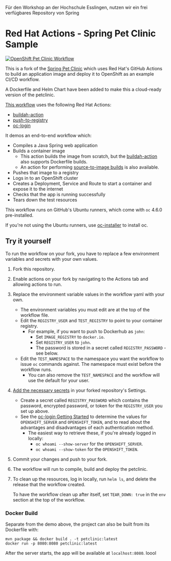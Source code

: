 Für den Workshop an der Hochschule Esslingen, nutzen wir ein frei verfügbares Repository von Spring

# Red Hat Actions - Spring Pet Clinic Sample

[![OpenShift Pet Clinic Workflow](https://github.com/redhat-actions/spring-petclinic/workflows/OpenShift%20Pet%20Clinic%20Workflow/badge.svg)](https://github.com/redhat-actions/spring-petclinic/actions)

This is a fork of the [Spring Pet Clinic](https://github.com/spring-projects/spring-petclinic) which uses Red Hat's GitHub Actions to build an application image and deploy it to OpenShift as an example CI/CD workflow.

A Dockerfile and Helm Chart have been added to make this a cloud-ready version of the petclinic.

[This workflow](./.github/workflows/petclinic-sample.yml) uses the following Red Hat Actions:

- [buildah-action](https://github.com/redhat-actions/buildah-action)
- [push-to-registry](https://github.com/redhat-actions/push-to-registry)
- [oc-login](https://github.com/redhat-actions/oc-login)

It demos an end-to-end workflow which:
- Compiles a Java Spring web application
- Builds a container image
    - This action builds the image from scratch, but the [buildah-action](https://github.com/redhat-actions/buildah-action) also supports Dockerfile builds.
    - An action for performing [source-to-image builds](https://github.com/redhat-actions/s2i-build) is also available.
- Pushes that image to a registry
- Logs in to an OpenShift cluster
- Creates a Deployment, Service and Route to start a container and expose it to the internet
- Checks that the app is running successfully
- Tears down the test resources

This workflow runs on GitHub's Ubuntu runners, which come with `oc` 4.6.0 pre-installed.

If you're not using the Ubuntu runners, use [oc-installer](https://github.com/redhat-actions/oc-installer) to install oc.

## Try it yourself

To run the workflow on your fork, you have to replace a few environment variables and secrets with your own values.

1. Fork this repository.
2. Enable actions on your fork by navigating to the Actions tab and allowing actions to run.
3. Replace the environment variable values in the workflow yaml with your own.
    - The environment variables you must edit are at the top of the workflow file.
    - Edit the `REGISTRY_USER` and `TEST_REGISTRY` to point to your container registry.
        - For example, if you want to push to Dockerhub as `john`:
            - Set `IMAGE_REGISTRY` to `docker.io`.
            - Set `REGISTRY_USER` to `john`.
            - The password is stored in a secret called `REGISTRY_PASSWORD` - see below.
    - Edit the `TEST_NAMESPACE` to the namespace you want the workflow to issue `oc` commands against. The namespace must exist before the workflow runs.
        - You can also remove the `TEST_NAMESPACE` and the workflow will use the default for your user.
4. [Add the necessary secrets](https://docs.github.com/en/free-pro-team@latest/actions/reference/encrypted-secrets#creating-encrypted-secrets-for-a-repository) in your forked repository's Settings.
    - Create a secret called `REGISTRY_PASSWORD` which contains the password, encrypted password, or token for the `REGISTRY_USER` you set up above.
    - See the [oc-login Getting Started](https://github.com/redhat-actions/oc-login#getting-started-with-the-action-or-see-example) to determine the values for `OPENSHIFT_SERVER` and `OPENSHIFT_TOKEN`, and to read about the advantages and disadvantages of each authentication method.
        - The easiest way to retrieve these, if you're already logged in locally:
            - `oc whoami --show-server` for the `OPENSHIFT_SERVER`.
            - `oc whoami --show-token` for the `OPENSHIFT_TOKEN`.
5. Commit your changes and push to your fork.
6. The workflow will run to compile, build and deploy the petclinic.
7. To clean up the resources, log in locally, run `helm ls`, and delete the release that the workflow created.

    To have the workflow clean up after itself, set `TEAR_DOWN: true` in the `env` section at the top of the workflow.


### Docker Build

Separate from the demo above, the project can also be built from its Dockerfile with:
```
mvn package && docker build . -t petclinic:latest
docker run -p 8080:8080 petclinic:latest
```

After the server starts, the app will be available at `localhost:8080`.
 loool